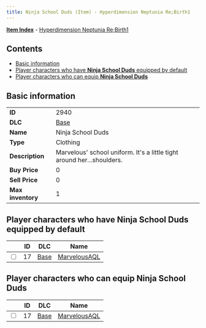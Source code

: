 ```yaml
---
title: Ninja School Duds (Item) - Hyperdimension Neptunia Re;Birth1
---
```


[**Item Index**](/neptunia/rb1/item/index.html) - [Hyperdimension Neptunia Re;Birth1](/neptunia/rb1)

## Contents

- [Basic information](#basic-information)
- [Player characters who have **Ninja School Duds** equipped by default](#player-characters-who-have-ninja-school-duds-equipped-by-default)
- [Player characters who can equip **Ninja School Duds**](#player-characters-who-can-equip-ninja-school-duds)
## Basic information

|   |   |
| -- | -- |
| **ID** | 2940 |
| **DLC** | [Base](/neptunia/rb1/dlc/1-base.html) |
| **Name** | Ninja School Duds |
| **Type** | Clothing |
| **Description** | Marvelous' school uniform. It's a little tight around her...shoulders. |
| **Buy Price** | 0 |
| **Sell Price** | 0 |
| **Max inventory** | 1 |


## Player characters who have **Ninja School Duds** equipped by default

|    | ID | DLC | Name |
| -- | -- | --- | ---- |
| <input type="checkbox" id="rb1-player-1-17" class="trackbox" /> | 17 | [Base](/neptunia/rb1/dlc/1-base.html) | [MarvelousAQL](/neptunia/rb1/player/1-17-marvelousaql.html) |


## Player characters who can equip **Ninja School Duds**

|    | ID | DLC | Name |
| -- | -- | --- | ---- |
| <input type="checkbox" id="rb1-player-1-17" class="trackbox" /> | 17 | [Base](/neptunia/rb1/dlc/1-base.html) | [MarvelousAQL](/neptunia/rb1/player/1-17-marvelousaql.html) |
